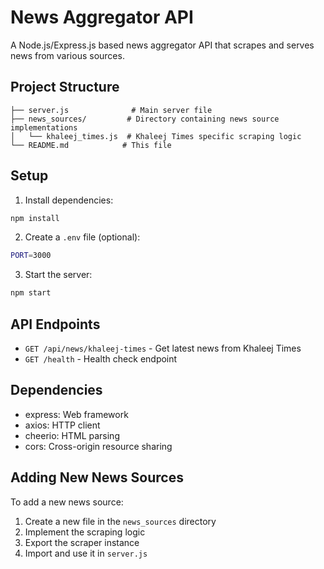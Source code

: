 # News Aggregator API

A Node.js/Express.js based news aggregator API that scrapes and serves news from various sources.

## Project Structure

```
├── server.js              # Main server file
├── news_sources/         # Directory containing news source implementations
│   └── khaleej_times.js  # Khaleej Times specific scraping logic
└── README.md            # This file
```

## Setup

1. Install dependencies:
```bash
npm install
```

2. Create a `.env` file (optional):
```bash
PORT=3000
```

3. Start the server:
```bash
npm start
```

## API Endpoints

- `GET /api/news/khaleej-times` - Get latest news from Khaleej Times
- `GET /health` - Health check endpoint

## Dependencies

- express: Web framework
- axios: HTTP client
- cheerio: HTML parsing
- cors: Cross-origin resource sharing

## Adding New News Sources

To add a new news source:

1. Create a new file in the `news_sources` directory
2. Implement the scraping logic
3. Export the scraper instance
4. Import and use it in `server.js` 